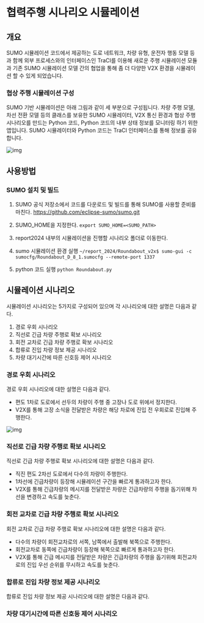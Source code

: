 # 협력주행 시나리오 시뮬레이션

## 개요
SUMO 시뮬레이션 코드에서 제공하는 도로 네트워크, 차량 유형, 운전자 행동 모델 등과 함께 외부 프로세스와의 인터페이스인 TraCI를 이용해 새로운 주행 시뮬레이션 모듈과 기존 SUMO 시뮬레이션 모델 간의 협업을 통해 좀 더 다양한 V2X 환경을 시뮬레이션 할 수 있게 되었습니다.

### 협상 주행 시뮬레이션 구성
SUMO 기반 시뮬레이션은 아래 그림과 같이 세 부분으로 구성됩니다. 차량 주행 모델, 차선 전환 모델 등의 클래스를 보유한 SUMO 시뮬레이터, V2X 통신 환경과 협상 주행 시나리오를 만드는 Python 코드, Python 코드의 내부 상태 정보를 모니터링 하기 위한 앱입니다. SUMO 시뮬레이터와 Python 코드는 TraCI 인터페이스를 통해 정보를 공유합니다.

![img](/image/simulation)


## 사용방법

### SUMO 설치 및 빌드

1. SUMO 공식 저장소에서 코드를 다운로드 및 빌드를 통해 SUMO를 사용할 준비를 마친다.
    https://github.com/eclipse-sumo/sumo.git

2. SUMO_HOME을 지정한다.
    `export SUMO_HOME=<SUMO_PATH>`

3. report2024 내부의 시뮬레이션을 진행할 시나리오 폴더로 이동한다.
4. sumo 시뮬레이션 환경 실행
    `~/report_2024/Roundabout_v2x$ sumo-gui -c sumocfg/Roundabout_D_8_1.sumocfg --remote-port 1337`
5. python 코드 실행
    `python Roundabout.py`




## 시뮬레이션 시나리오
시뮬레이션 시나리오는 5가지로 구성되어 있으며 각 시나리오에 대한 설명은 다음과 같다.
1. 경로 우회 시나리오
2. 직선로 긴급 차량 주행로 확보 시나리오
3. 회전 교차로 긴급 차량 주행로 확보 시나리오
4. 합류로 진입 차량 정보 제공 시나리오
5. 차량 대기시간에 따른 신호등 제어 시나리오

### 경로 우회 시나리오
경로 우회 시나리오에 대한 설명은 다음과 같다.
* 편도 1차로 도로에서 선두의 차량이 주행 중 고장나 도로 위에서 정지한다.
* V2X를 통해 고장 소식을 전달받은 차량은 해당 차로에 진입 전 우회로로 진입해 주행한다.

![img](/image/bypass)



### 직선로 긴급 차량 주행로 확보 시나리오
직선로 긴급 차량 주행로 확보 시나리오에 대한 설명은 다음과 같다.
* 직진 편도 2차선 도로에서 다수의 차량이 주행한다.
* 1차선에 긴급차량이 등장해 시뮬레이션 구간을 빠르게 통과하고자 한다.
* V2X를 통해 긴급차량의 메시지를 전달받은 차량은 긴급차량의 주행을 돕기위해 차선을 변경하고 속도를 늦춘다.



### 회전 교차로 긴급 차량 주행로 확보 시나리오
회전 교차로 긴급 차량 주행로 확보 시나리오에 대한 설명은 다음과 같다.
* 다수의 차량이 회전교차로의 서쪽, 남쪽에서 출발해 북쪽으로 주행한다.
* 회전교차로 동쪽에 긴급차량이 등장해 북쪽으로 빠르게 통과하고자 한다.
* V2X를 통해 긴급 메시지를 전달받은 차량은 긴급차량의 주행을 돕기위해 회전교차로의 진입 우선 순위를 무시하고 속도를 늦춘다.


### 합류로 진입 차량 정보 제공 시나리오
합류로 진입 차량 정보 제공 시나리오에 대한 설명은 다음과 같다.




### 차량 대기시간에 따른 신호등 제어 시나리오
